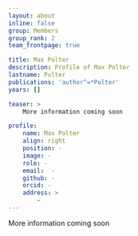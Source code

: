 ```yaml
---
layout: about
inline: false
group: Members
group_rank: 2
team_frontpage: true

title: Max Polter
description: Profile of Max Polter
lastname: Polter
publications: 'author^=*Polter'
years: []

teaser: >
    More information coming soon

profile:
    name: Max Polter
    align: right
    position: -
    image: -
    role: -
    email:  -
    github: -
    orcid: -
    address: >
    	-
---
```


More information coming soon